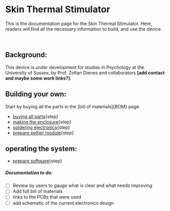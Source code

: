 # Skin Thermal Stimulator

This is the documentation page for the Skin Thermal Stimulator. Here, readers will find all the necessary information to build, and use the device. 

<br>

## Background:
This device is under development for studies in Psychology at the University of Sussex, by Prof. Zoltan Dienes and collaborators **[add contact and maybe some work links?]**. 



## Building your own:

Start by buying all the parts in the [bill of materials]{BOM} page.

* [buying all parts](collecting_components.md){step}
* [making the enclosure](printing_enclosure.md){step}
* [soldering electronics](soldering_boards.md){step}
* [prepare peltier module](prepare_peltier.md){step}

## operating the system:

* [prepare software](prepare_microcontroller.md){step}




##### Documentation to do:
- [ ] Review by users to gauge what is clear and what needs improving
- [ ] Add full bill of materials
- [ ] links to the PCBs that were used
- [ ] add schematic of the current electronics design
